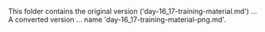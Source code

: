 This folder contains the original version ('day-16_17-training-material.md') ...
A converted version ... name 'day-16_17-training-material-png.md'.
